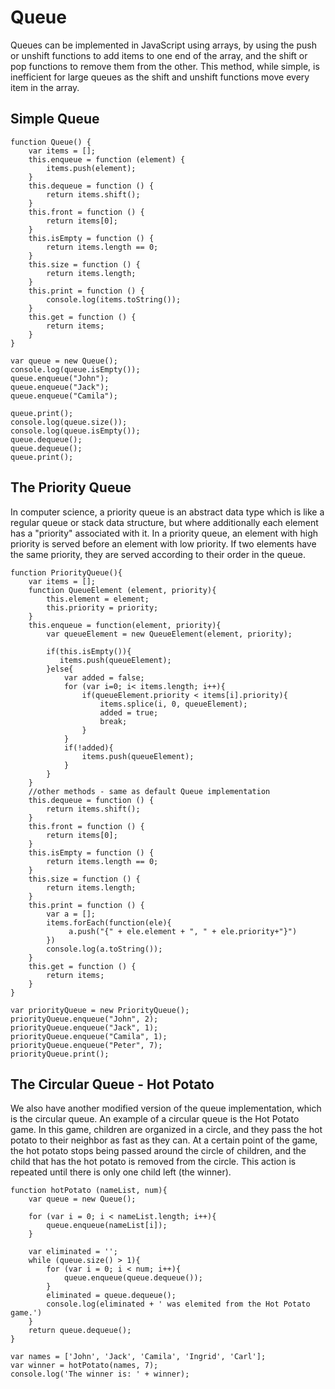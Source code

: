 # Queue
Queues can be implemented in JavaScript using arrays, by using the push or unshift functions to add items to one end of the array, and the shift or pop functions to remove them from the other. This method, while simple, is inefficient for large queues as the shift and unshift functions move every item in the array.
## Simple Queue
```
function Queue() {
    var items = [];
    this.enqueue = function (element) {
        items.push(element);
    }
    this.dequeue = function () {
        return items.shift();
    }
    this.front = function () {
        return items[0];
    }
    this.isEmpty = function () {
        return items.length == 0;
    }
    this.size = function () {
        return items.length;
    }
    this.print = function () {
        console.log(items.toString());
    }
    this.get = function () {
        return items;
    }
}

var queue = new Queue();
console.log(queue.isEmpty());
queue.enqueue("John");
queue.enqueue("Jack");
queue.enqueue("Camila");

queue.print();
console.log(queue.size());
console.log(queue.isEmpty());
queue.dequeue();
queue.dequeue();
queue.print();

```
## The Priority Queue
In computer science, a priority queue is an abstract data type which is like a regular queue or stack data structure, but where additionally each element has a "priority" associated with it. In a priority queue, an element with high priority is served before an element with low priority. If two elements have the same priority, they are served according to their order in the queue.
```
function PriorityQueue(){
    var items = [];
    function QueueElement (element, priority){
        this.element = element;
        this.priority = priority;
    }
    this.enqueue = function(element, priority){
        var queueElement = new QueueElement(element, priority);
        
        if(this.isEmpty()){
           items.push(queueElement); 
        }else{
            var added = false;
            for (var i=0; i< items.length; i++){
                if(queueElement.priority < items[i].priority){
                    items.splice(i, 0, queueElement);
                    added = true;
                    break;
                }
            }
            if(!added){
                items.push(queueElement);
            }
        }
    }
    //other methods - same as default Queue implementation
    this.dequeue = function () {
        return items.shift();
    }
    this.front = function () {
        return items[0];
    }
    this.isEmpty = function () {
        return items.length == 0;
    }
    this.size = function () {
        return items.length;
    }
    this.print = function () {
        var a = [];
        items.forEach(function(ele){
             a.push("{" + ele.element + ", " + ele.priority+"}")
        })
        console.log(a.toString());
    }
    this.get = function () {
        return items;
    }
}

var priorityQueue = new PriorityQueue();
priorityQueue.enqueue("John", 2);
priorityQueue.enqueue("Jack", 1);
priorityQueue.enqueue("Camila", 1);
priorityQueue.enqueue("Peter", 7);
priorityQueue.print();
```
## The Circular Queue - Hot Potato
We also have another modified version of the queue implementation, which is the circular queue. An example of a circular queue is the Hot Potato game. In this game, children are organized in a circle, and they pass the hot potato to their neighbor as fast as they can. At a certain point of the game, the hot potato stops being passed around the circle of children, and the child that has the hot potato is removed from the circle. This action is repeated until there is only one child left (the winner).
```
function hotPotato (nameList, num){
    var queue = new Queue();
    
    for (var i = 0; i < nameList.length; i++){
        queue.enqueue(nameList[i]);
    }
    
    var eliminated = '';
    while (queue.size() > 1){
        for (var i = 0; i < num; i++){
            queue.enqueue(queue.dequeue());
        }
        eliminated = queue.dequeue();
        console.log(eliminated + ' was elemited from the Hot Potato game.')
    }
    return queue.dequeue();
}

var names = ['John', 'Jack', 'Camila', 'Ingrid', 'Carl'];
var winner = hotPotato(names, 7);
console.log('The winner is: ' + winner);
```
